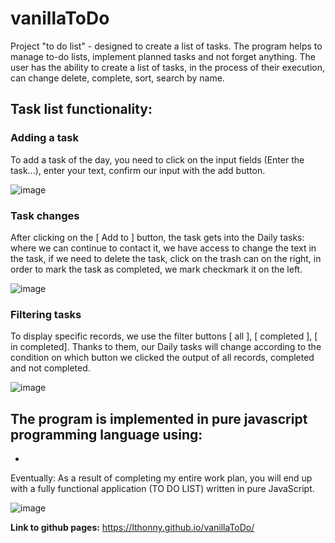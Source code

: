 # vanillaToDo

Project "to do list" - designed to create a list of tasks. The program helps to manage to-do lists, implement planned tasks and not forget anything. The user has the ability to create a list of tasks, in the process of their execution, can change delete, complete, sort, search by name.

## Task list functionality:
### Adding a task 
To add a task of the day, you need to click on the input fields (Enter the task...), enter your text, confirm our input with the add button.

![image](https://user-images.githubusercontent.com/58366884/121872632-2cd00a80-cd0e-11eb-99e4-de2d5fa8f2d6.png)

### Task changes 
After clicking on the [ Add to ] button, the task gets into the Daily tasks: where we can continue to contact it, we have access to change the text in the task, if we need to delete the task, click on the trash can on the right, in order to mark the task as completed, we mark checkmark it on the left.

![image](https://user-images.githubusercontent.com/58366884/121872835-6a349800-cd0e-11eb-8573-feacfe205b48.png)

### Filtering tasks 
To display specific records, we use the filter buttons [ all ], [ completed ], [ in completed]. Thanks to them, our Daily tasks will change according to the condition on which button we clicked the output of all records, completed and not completed.

![image](https://user-images.githubusercontent.com/58366884/121872743-4e30f680-cd0e-11eb-8e86-def4d245909f.png)


The program is implemented in pure javascript programming language using:
- 
- 


Eventually:
As a result of completing my entire work plan, you will end up with a fully functional application (TO DO LIST) written in pure JavaScript.

![image](https://user-images.githubusercontent.com/58366884/121873444-0fe80700-cd0f-11eb-85f2-9474a1fd1708.png)



**Link to github pages:** 
<https://lthonny.github.io/vanillaToDo/>

